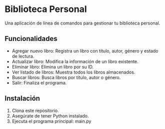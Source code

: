 # Biblioteca Personal

Una aplicación de línea de comandos para gestionar tu biblioteca personal.

## Funcionalidades

- Agregar nuevo libro: Registra un libro con título, autor, género y estado de lectura.
- Actualizar libro: Modifica la información de un libro existente.
- Eliminar libro: Elimina un libro por su ID.
- Ver listado de libros: Muestra todos los libros almacenados.
- Buscar libros: Busca libros por título, autor o género.
- Salir: Finaliza el programa.

## Instalación

1. Clona este repositorio.
2. Asegúrate de tener Python instalado.
3. Ejecuta el programa principal: main.py
